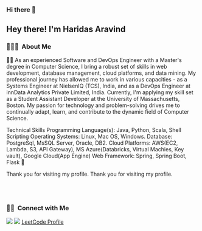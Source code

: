 ### Hi there 👋

<!--
**Haridasaravind/Haridasaravind** is a ✨ _special_ ✨ repository because its `README.md` (this file) appears on your GitHub profile.

Here are some ideas to get you started:

- 🔭 I’m currently working on ...
- 🌱 I’m currently learning ...
- 👯 I’m looking to collaborate on ...
- 🤔 I’m looking for help with ...
- 💬 Ask me about ...
- 📫 How to reach me: ...
- 😄 Pronouns: ...
- ⚡ Fun fact: ...
-->


<h2>  Hey there! I'm Haridas Aravind </h2>

<h3> 👨🏻‍💻 &nbsp;About Me </h3>

  🚀🚀 As an experienced Software and DevOps Engineer with a Master's degree in Computer Science, I bring a robust set of skills in web development, database management, cloud platforms, and data mining. My professional journey has allowed me to work in various capacities - as a Systems Engineer at NielsenIQ (TCS), India, and as a DevOps Engineer at innData Analytics Private Limited, India. Currently, I'm applying my skill set as a Student Assistant Developer at the University of Massachusetts, Boston. My passion for technology and problem-solving drives me to continually adapt, learn, and contribute to the dynamic field of Computer Science.

Technical Skills 
Programming Language(s): Java, Python, Scala, Shell Scripting
Operating Systems: Linux, Mac OS, Windows.
Database: PostgreSql, MsSQL Server, Oracle, DB2.
Cloud Platforms: AWS(EC2, Lambda, S3, API Gateway), MS Azure(Databricks, Virtual 
 Machies, Key vault), Google Cloud(App Engine)
Web Framework: Spring, Spring Boot, Flask 🚀

Thank you for visiting my profile.
Thank you for visiting my profile.

<br/>
<br/>
<h3> 🤝🏻 &nbsp;Connect with Me </h3>

<p align="left">
<a href="https://www.linkedin.com/in/haridasaravind/"><img src="https://img.shields.io/badge/-haridasaravind-0077B5?style=flat&logo=Linkedin&logoColor=white"/></a>
<a href="mailto:aravindabhi12@gmail.com"><img src="https://img.shields.io/badge/-aravindabhi12@gmail.com-D14836?style=flat&logo=Gmail&logoColor=white"/></a>
<a href="https://leetcode.com/Aravind_haridas/">LeetCode Profile</a>
</p>
